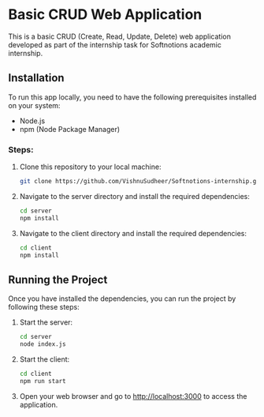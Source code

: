 # Basic CRUD Web Application

This is a basic CRUD (Create, Read, Update, Delete) web application developed as part of the internship task for Softnotions academic internship.

## Installation

To run this app locally, you need to have the following prerequisites installed on your system:

- Node.js 
- npm (Node Package Manager)

### Steps:

1. Clone this repository to your local machine:

    ```bash
    git clone https://github.com/VishnuSudheer/Softnotions-internship.git
    ```

2. Navigate to the server directory and install the required dependencies:

    ```bash
    cd server
    npm install
    ```

3. Navigate to the client directory and install the required dependencies:

    ```bash
    cd client
    npm install
    ```

## Running the Project

Once you have installed the dependencies, you can run the project by following these steps:

1. Start the server:

    ```bash
    cd server
    node index.js
    ```

2. Start the client:

    ```bash
    cd client
    npm run start
    ```

3. Open your web browser and go to [http://localhost:3000](http://localhost:3000) to access the application.


